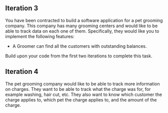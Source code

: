 ## Iteration 3

You have been contracted to build a software application for a pet grooming company. This company has many grooming centers and would like to be able to track data on each one of them. Specifically, they would like you to implement the following features:

<!-- * Each Groomer has a unique name, as well as a way to read that data. -->
<!-- * Each Groomer has multiple customers, and each of those customers can have multiple pets. -->
* A Groomer can find all the customers with outstanding balances.
<!-- * A Groomer can count the number of pets of a given type. For example the groomer can count the number of cats, the number of dogs, etc. This should work for any pet type. -->

Build upon your code from the first two iterations to complete this task.

## Iteration 4

The pet grooming company would like to be able to track more information on charges. They want to be able to track what the charge was for, for example washing, hair cut, etc. They also want to know which customer the charge applies to, which pet the charge applies to, and the amount of the charge. 
